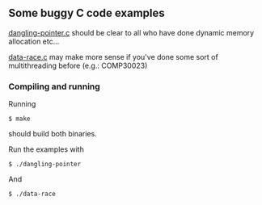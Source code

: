 ## Some buggy C code examples

[dangling-pointer.c](./dangling-pointer.c) should be clear to all who have done dynamic memory allocation etc...

[data-race.c](data-race.c) may make more sense if you've done some sort of multithreading before (e.g.: COMP30023)

### Compiling and running

Running

    $ make

should build both binaries.

Run the examples with

    $ ./dangling-pointer

And

    $ ./data-race